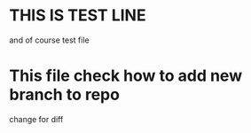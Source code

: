 # THIS IS TEST LINE
 and of course test file

# This file check how to add new branch to repo
 change for diff